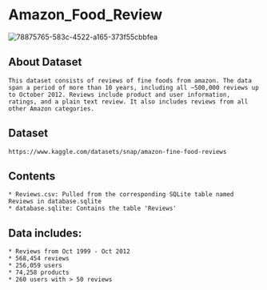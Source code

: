 # Amazon_Food_Review
![78875765-583c-4522-a165-373f55cbbfea](https://github.com/nayana142/Amazon_Food_Review/assets/120770261/3ed71029-9c16-45be-93c5-7e8e179955e9)


## About Dataset
    This dataset consists of reviews of fine foods from amazon. The data span a period of more than 10 years, including all ~500,000 reviews up to October 2012. Reviews include product and user information, ratings, and a plain text review. It also includes reviews from all other Amazon categories.
    
## Dataset 
    https://www.kaggle.com/datasets/snap/amazon-fine-food-reviews

## Contents
    * Reviews.csv: Pulled from the corresponding SQLite table named Reviews in database.sqlite
    * database.sqlite: Contains the table 'Reviews'

## Data includes:
    * Reviews from Oct 1999 - Oct 2012
    * 568,454 reviews
    * 256,059 users
    * 74,258 products
    * 260 users with > 50 reviews
